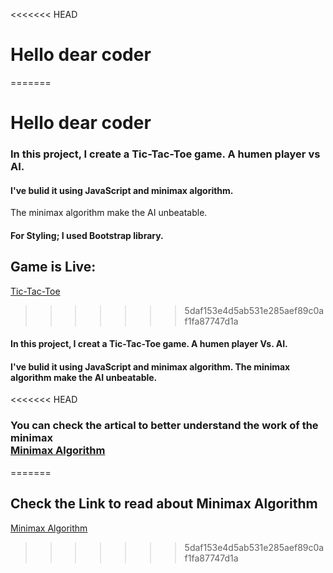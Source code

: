 <<<<<<< HEAD

# Hello dear coder
=======

# Hello dear coder

### In this project, I create a Tic-Tac-Toe game. A humen player vs AI.  

#### I've bulid it using JavaScript and minimax algorithm.

The minimax algorithm make the AI unbeatable.


#### For Styling; I used Bootstrap library.


## Game is Live:

[Tic-Tac-Toe](https://baraa-201.github.io/tic-tac/)
>>>>>>> 5daf153e4d5ab531e285aef89c0af1fa87747d1a

#### In this project, I creat a Tic-Tac-Toe game. A humen player Vs. AI.  
#### I've bulid it using JavaScript and minimax algorithm. The minimax algorithm make the AI unbeatable.

<<<<<<< HEAD
### You can check the artical to better understand the work of the minimax <br>  [Minimax Algorithm](https://www.freecodecamp.org/news/how-to-make-your-tic-tac-toe-game-unbeatable-by-using-the-minimax-algorithm-9d690bad4b37/)
=======
## Check the Link to read about Minimax Algorithm <br> 

[Minimax Algorithm](https://www.freecodecamp.org/news/how-to-make-your-tic-tac-toe-game-unbeatable-by-using-the-minimax-algorithm-9d690bad4b37/)
>>>>>>> 5daf153e4d5ab531e285aef89c0af1fa87747d1a

